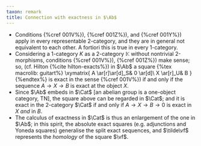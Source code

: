 ```yaml
---
taxon: remark
title: Connection with exactness in $\Ab$
---
```


- Conditions {%cref 001V%}), {%cref 001Z%}), and {%cref 001Y%}) apply in every representable 2-category, and they are in general not equivalent to each other. A fortiori this is true in every 1-category.
- Considering a 1-category $K$ as a 2-category $\mathbb K$ without nontrivial 2-morphisms, conditions {%cref 001V%}), {%cref 001Z%}) make sense; so, (cf. Hilton {%cite hilton-exacts%}) in $\Ab$ a square
{%tex macrolib: guitart%}
\xymatrix{
A \ar[r]\ar[d]_S& 0 \ar[d]\\
X \ar[r]_U& B
}
{%endtex%}
is exact in the sense {%cref 001V%}) if and only if the sequence $A\to X\to B$ is exact at the object $X$.
- Since $\Ab$ embeds in $\Cat$ [an abelian group is a one-object category, TN], the square above can be regarded in $\Cat$; and it is exact in the 2-category $\Cat$ if and only if $A\to X\to B\to 0$ is exact in $X$ *and* in $B$.
- The calculus of exactness in $\Cat$ is thus an enlargement of the one in $\Ab$; in this spirit, the absolute exact squares (e.g. adjunctions and Yoneda squares) generalise the split exact sequences, and $\tilde\vf$ represents the *homology* of the square $\vf$.